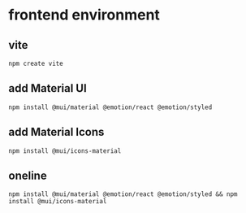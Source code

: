 # frontend environment
## vite
```
npm create vite
```

## add Material UI
```
npm install @mui/material @emotion/react @emotion/styled
```

## add Material Icons

```
npm install @mui/icons-material
```

## oneline

```
npm install @mui/material @emotion/react @emotion/styled && npm install @mui/icons-material
```
